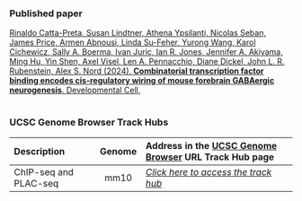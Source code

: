 ### Published paper

[Rinaldo Catta-Preta, Susan Lindtner, Athena Ypsilanti, Nicolas Seban, James Price, Armen Abnousi, Linda Su-Feher, Yurong Wang, Karol Cichewicz, Sally A. Boerma, Ivan Juric, Ian R. Jones, Jennifer A. Akiyama, Ming Hu, Yin Shen, Axel Visel, Len A. Pennacchio, Diane Dickel, John L. R. Rubenstein, Alex S. Nord (2024). 
**Combinatorial transcription factor binding encodes cis-regulatory wiring of mouse forebrain GABAergic neurogenesis**. Developmental Cell,  ](https://doi.org/)

#

### UCSC Genome Browser Track Hubs



| Description                                   | Genome  | Address in the [UCSC Genome Browser](https://genome.ucsc.edu/cgi-bin/hgHubConnect) URL Track Hub page   |
| :---                                          | :---:   | :---        |
| ChIP-seq and PLAC-seq                             | mm10    | [*Click here to access the track hub*](http://genome.ucsc.edu/cgi-bin/hgTracks?db=mm10&hubUrl=https://bioshare.bioinformatics.ucdavis.edu/bioshare/download/i0bzlowx1b7v56j/COMB00.txt)  |


